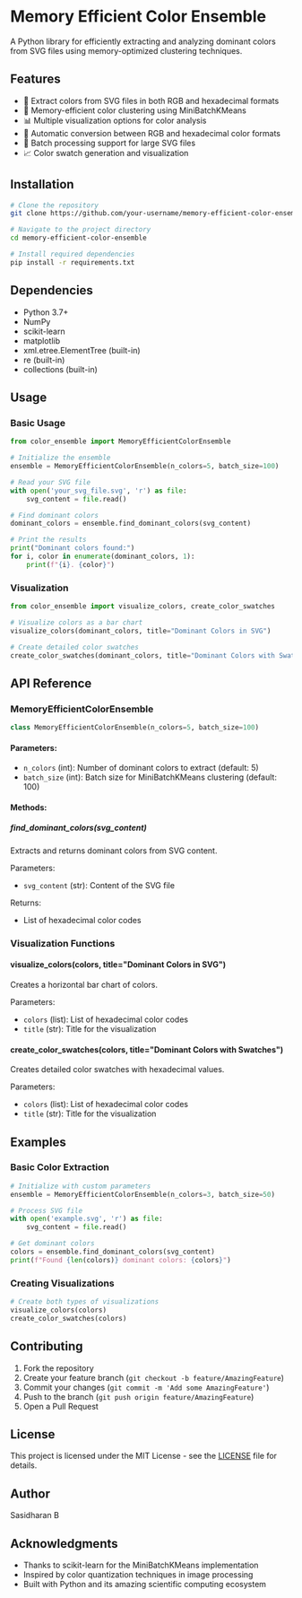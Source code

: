 # Memory Efficient Color Ensemble

A Python library for efficiently extracting and analyzing dominant colors from SVG files using memory-optimized clustering techniques.

## Features

- 🎨 Extract colors from SVG files in both RGB and hexadecimal formats
- 🚀 Memory-efficient color clustering using MiniBatchKMeans
- 📊 Multiple visualization options for color analysis
- 🔄 Automatic conversion between RGB and hexadecimal color formats
- 💾 Batch processing support for large SVG files
- 📈 Color swatch generation and visualization

## Installation

```bash
# Clone the repository
git clone https://github.com/your-username/memory-efficient-color-ensemble.git

# Navigate to the project directory
cd memory-efficient-color-ensemble

# Install required dependencies
pip install -r requirements.txt
```

## Dependencies

- Python 3.7+
- NumPy
- scikit-learn
- matplotlib
- xml.etree.ElementTree (built-in)
- re (built-in)
- collections (built-in)

## Usage

### Basic Usage

```python
from color_ensemble import MemoryEfficientColorEnsemble

# Initialize the ensemble
ensemble = MemoryEfficientColorEnsemble(n_colors=5, batch_size=100)

# Read your SVG file
with open('your_svg_file.svg', 'r') as file:
    svg_content = file.read()

# Find dominant colors
dominant_colors = ensemble.find_dominant_colors(svg_content)

# Print the results
print("Dominant colors found:")
for i, color in enumerate(dominant_colors, 1):
    print(f"{i}. {color}")
```

### Visualization

```python
from color_ensemble import visualize_colors, create_color_swatches

# Visualize colors as a bar chart
visualize_colors(dominant_colors, title="Dominant Colors in SVG")

# Create detailed color swatches
create_color_swatches(dominant_colors, title="Dominant Colors with Swatches")
```

## API Reference

### MemoryEfficientColorEnsemble

```python
class MemoryEfficientColorEnsemble(n_colors=5, batch_size=100)
```

#### Parameters:
- `n_colors` (int): Number of dominant colors to extract (default: 5)
- `batch_size` (int): Batch size for MiniBatchKMeans clustering (default: 100)

#### Methods:

##### find_dominant_colors(svg_content)
Extracts and returns dominant colors from SVG content.

Parameters:
- `svg_content` (str): Content of the SVG file

Returns:
- List of hexadecimal color codes

### Visualization Functions

#### visualize_colors(colors, title="Dominant Colors in SVG")
Creates a horizontal bar chart of colors.

Parameters:
- `colors` (list): List of hexadecimal color codes
- `title` (str): Title for the visualization

#### create_color_swatches(colors, title="Dominant Colors with Swatches")
Creates detailed color swatches with hexadecimal values.

Parameters:
- `colors` (list): List of hexadecimal color codes
- `title` (str): Title for the visualization

## Examples

### Basic Color Extraction
```python
# Initialize with custom parameters
ensemble = MemoryEfficientColorEnsemble(n_colors=3, batch_size=50)

# Process SVG file
with open('example.svg', 'r') as file:
    svg_content = file.read()

# Get dominant colors
colors = ensemble.find_dominant_colors(svg_content)
print(f"Found {len(colors)} dominant colors: {colors}")
```

### Creating Visualizations
```python
# Create both types of visualizations
visualize_colors(colors)
create_color_swatches(colors)
```

## Contributing

1. Fork the repository
2. Create your feature branch (`git checkout -b feature/AmazingFeature`)
3. Commit your changes (`git commit -m 'Add some AmazingFeature'`)
4. Push to the branch (`git push origin feature/AmazingFeature`)
5. Open a Pull Request

## License

This project is licensed under the MIT License - see the [LICENSE](LICENSE) file for details.

## Author

Sasidharan B

## Acknowledgments

- Thanks to scikit-learn for the MiniBatchKMeans implementation
- Inspired by color quantization techniques in image processing
- Built with Python and its amazing scientific computing ecosystem
